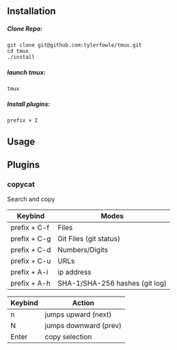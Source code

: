 ## Installation

##### Clone Repo:

```
git clone git@github.com:tylerfowle/tmux.git
cd tmux
./install
```

##### launch tmux:

`tmux`

##### Install plugins:

`prefix + I`


## Usage



## Plugins

### copycat
Search and copy

Keybind | Modes
--------|------
prefix + C-f | Files
prefix + C-g | Git Files (git status)
prefix + C-d | Numbers/Digits
prefix + C-u | URLs
prefix + A-i | ip address
prefix + A-h | SHA-1/SHA-256 hashes (git log)



Keybind | Action
-----|-----
n | jumps upward (next)
N | jumps downward (prev)
Enter | copy selection
